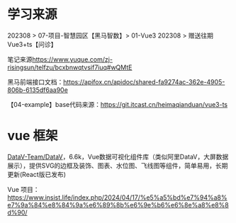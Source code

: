 # 学习来源

202308 > 07-项目-智慧园区【黑马智数】> 01-Vue3
202308 > 赠送往期Vue3+ts【问诊】

笔记来源<https://www.yuque.com/zj-risingsun/telfzu/bcxbnwqtvsif7iuq#wQMtE>

黑马前端接口文档：<https://apifox.cn/apidoc/shared-fa9274ac-362e-4905-806b-6135df6aa90e>

【04-example】base代码来源：<https://git.itcast.cn/heimaqianduan/vue3-ts>

# vue 框架


[DataV-Team/DataV](https://github.com/DataV-Team/DataV)，6.6k，Vue数据可视化组件库（类似阿里DataV，大屏数据展示），提供SVG的边框及装饰、图表、水位图、飞线图等组件，简单易用，长期更新(React版已发布)

Vue 项目：https://www.insist.life/index.php/2024/04/17/%e5%a5%bd%e7%94%a8%e7%9a%84%e8%84%9a%e6%89%8b%e6%9e%b6%e6%8e%a8%e8%8d%90/
